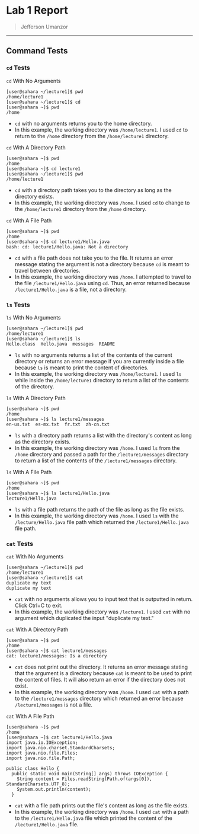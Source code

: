 # Lab 1 Report
> Jefferson Umanzor
---

## Command Tests
### `cd` Tests

`cd` With No Arguments
```
[user@sahara ~/lecture1]$ pwd
/home/lecture1
[user@sahara ~/lecture1]$ cd
[user@sahara ~]$ pwd
/home
```
- `cd` with no arguments returns you to the home directory.
- In this example, the working directory was `/home/lecture1`. I used `cd` to return to the `/home` directory from the `/home/lecture1` directory.

`cd` With A Directory Path
```
[user@sahara ~]$ pwd
/home
[user@sahara ~]$ cd lecture1
[user@sahara ~/lecture1]$ pwd
/home/lecture1
```
- `cd` with a directory path takes you to the directory as long as the directory exists.
- In this example, the working directory was `/home`. I used `cd` to change to the `/home/lecture1` directory from the `/home` directory.

`cd` With A File Path
```
[user@sahara ~]$ pwd
/home
[user@sahara ~]$ cd lecture1/Hello.java
bash: cd: lecture1/Hello.java: Not a directory
```
- `cd` with a file path does not take you to the file. It returns an error message stating the argument is not a directory because `cd` is meant to travel between directories.
- In this example, the working directory was `/home`. I attempted to travel to the file `/lecture1/Hello.java` using `cd`. Thus, an error returned because `/lecture1/Hello.java` is a file, not a directory.


### `ls` Tests

`ls` With No Arguments
```
[user@sahara ~/lecture1]$ pwd
/home/lecture1
[user@sahara ~/lecture1]$ ls
Hello.class  Hello.java  messages  README
```
- `ls` with no arguments returns a list of the contents of the current directory or returns an error message if you are currently inside a file because `ls` is meant to print the content of directories.
- In this example, the working directory was `/home/lecture1`. I used `ls` while inside the `/home/lecture1` directory to return a list of the contents of the directory.
  
`ls` With A Directory Path
```
[user@sahara ~]$ pwd
/home
[user@sahara ~]$ ls lecture1/messages
en-us.txt  es-mx.txt  fr.txt  zh-cn.txt
```
- `ls` with a directory path returns a list with the directory's content as long as the directory exists.
- In this example, the working directory was `/home`. I used `ls` from the `/home` directory and passed a path for the `/lecture1/messages` directory to return a list of the contents of the `/lecture1/messages` directory.

`ls` With A File Path
```
[user@sahara ~]$ pwd
/home
[user@sahara ~]$ ls lecture1/Hello.java
lecture1/Hello.java
```
- `ls` with a file path returns the path of the file as long as the file exists.
- In this example, the working directory was `/home`. I used `ls` with the `/lecture/Hello.java` file path which returned the `/lecture1/Hello.java` file path.

### `cat` Tests

`cat` With No Arguments
```
[user@sahara ~/lecture1]$ pwd
/home/lecture1
[user@sahara ~/lecture1]$ cat
duplicate my text
duplicate my text
```
- `cat` with no arguments allows you to input text that is outputted in return. Click Ctrl+C to exit.
- In this example, the working directory was `/lecture1`. I used `cat` with no argument which duplicated the input "duplicate my text."

`cat` With A Directory Path
```
[user@sahara ~]$ pwd
/home
[user@sahara ~]$ cat lecture1/messages
cat: lecture1/messages: Is a directory
```
- `cat` does not print out the directory. It returns an error message stating that the argument is a directory because `cat` is meant to be used to print the content of files. It will also return an error if the directory does not exist.
- In this example, the working directory was `/home`. I used `cat` with a path to the `/lecture1/messages` directory which returned an error because `/lecture1/messages` is not a file.

`cat` With A File Path
```
[user@sahara ~]$ pwd
/home
[user@sahara ~]$ cat lecture1/Hello.java
import java.io.IOException;
import java.nio.charset.StandardCharsets;
import java.nio.file.Files;
import java.nio.file.Path;

public class Hello {
  public static void main(String[] args) throws IOException {
    String content = Files.readString(Path.of(args[0]), StandardCharsets.UTF_8);    
    System.out.println(content);
  }
```
- `cat` with a file path prints out the file's content as long as the file exists.
- In this example, the working directory was `/home`. I used `cat` with a path to the `/lecture1/Hello.java` file which printed the content of the `/lecture1/Hello.java` file.
